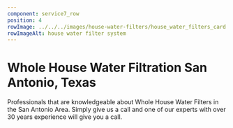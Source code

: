 ```yaml
---
component: service7_row
position: 4
rowImage: ../../../images/house-water-filters/house_water_filters_card.webp
rowImageAlt: house water filter system
---
```

#  Whole House Water Filtration San Antonio, Texas

Professionals that are knowledgeable about Whole House Water Filters
in the San Antonio Area. Simply give us a call and one of our experts with over 30 years experience will give you a call. 
